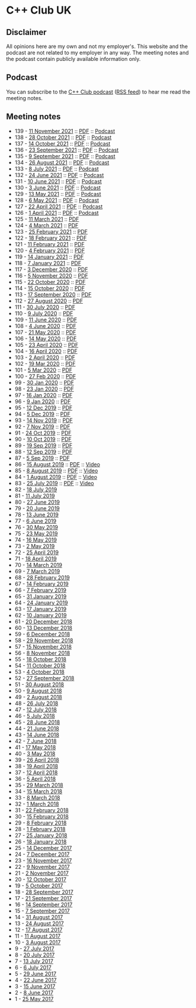 # C++ Club UK

## Disclaimer

All opinions here are my own and not my employer's.
This website and the podcast are not related to my employer in any way.
The meeting notes and the podcast contain publicly available information only.

## Podcast

You can subscribe to the [C++ Club podcast](https://redcircle.com/shows/cppclub) ([RSS feed](https://feeds.redcircle.com/0835997e-47ec-438e-b6ae-0b390966aa7e)) to hear me read the meeting notes.

## Meeting notes

* 139 - [11 November 2021](CppClubUK-139-20211111.md) :: [PDF](CppClubUK-139-20211111.pdf) :: [Podcast](https://redcircle.com/shows/0835997e-47ec-438e-b6ae-0b390966aa7e/episodes/1050b5e3-95c8-43ab-882b-a73ae5651d23)
* 138 - [28 October 2021](CppClubUK-138-20211028.md) :: [PDF](CppClubUK-138-20211028.pdf) :: [Podcast](https://redcircle.com/shows/0835997e-47ec-438e-b6ae-0b390966aa7e/episodes/4d8eea28-f2d1-4063-bcaa-ce45482c9b5c)
* 137 - [14 October 2021](CppClubUK-137-20211014.md) :: [PDF](CppClubUK-137-20211014.pdf) :: [Podcast](https://redcircle.com/shows/0835997e-47ec-438e-b6ae-0b390966aa7e/episodes/4adfe943-6abe-402a-a7ff-e84fdfa6fa1f)
* 136 - [23 September 2021](CppClubUK-136-20210923.md) :: [PDF](CppClubUK-136-20210923.pdf) :: [Podcast](https://redcircle.com/shows/0835997e-47ec-438e-b6ae-0b390966aa7e/episodes/a322c819-fb3a-4add-be92-3d73020df898)
* 135 - [9 September 2021](CppClubUK-135-20210909.md) :: [PDF](CppClubUK-135-20210909.pdf) :: [Podcast](https://redcircle.com/shows/0835997e-47ec-438e-b6ae-0b390966aa7e/episodes/47605f0f-48cf-4c81-b7bb-70e81651b00c)
* 134 - [26 August 2021](CppClubUK-134-20210826.md) :: [PDF](CppClubUK-134-20210826.pdf) :: [Podcast](https://redcircle.com/shows/0835997e-47ec-438e-b6ae-0b390966aa7e/episodes/69daa867-b202-4862-86c1-81ef439ac724)
* 133 - [8 July 2021](CppClubUK-133-20210708.md) :: [PDF](CppClubUK-133-20210708.pdf) :: [Podcast](https://redcircle.com/shows/0835997e-47ec-438e-b6ae-0b390966aa7e/episodes/1d69c9c5-5b79-4b1c-9592-5412dce98902)
* 132 - [24 June 2021](CppClubUK-132-20210624.md) :: [PDF](CppClubUK-132-20210624.pdf) :: [Podcast](https://redcircle.com/shows/0835997e-47ec-438e-b6ae-0b390966aa7e/episodes/ca09447a-d6e1-4cf8-b9de-c4bb8667258c)
* 131 - [10 June 2021](CppClubUK-131-20210610.md) :: [PDF](CppClubUK-131-20210610.pdf) :: [Podcast](https://redcircle.com/shows/0835997e-47ec-438e-b6ae-0b390966aa7e/episodes/09054ee1-72e0-4f50-8125-cc5cd31d60bd)
* 130 - [3 June 2021](CppClubUK-130-20210603.md) :: [PDF](CppClubUK-130-20210603.pdf) :: [Podcast](https://redcircle.com/shows/0835997e-47ec-438e-b6ae-0b390966aa7e/episodes/feac1771-d6d0-4f9f-9696-bebffb15dfd3)
* 129 - [13 May 2021](CppClubUK-129-20210513.md) :: [PDF](CppClubUK-129-20210513.pdf) :: [Podcast](https://redcircle.com/shows/0835997e-47ec-438e-b6ae-0b390966aa7e/episodes/510217d3-7fdd-417d-9ebb-db94a3e19d77)
* 128 - [6 May 2021](CppClubUK-128-20210506.md) :: [PDF](CppClubUK-128-20210506.pdf) :: [Podcast](https://redcircle.com/shows/0835997e-47ec-438e-b6ae-0b390966aa7e/episodes/eb2c48ba-7923-4563-b6ea-2657e8aca08b)
* 127 - [22 April 2021](CppClubUK-127-20210422.md) :: [PDF](CppClubUK-127-20210422.pdf) :: [Podcast](https://redcircle.com/shows/0835997e-47ec-438e-b6ae-0b390966aa7e/episodes/3fea6b5a-c6ef-4978-9d6d-85a1210d4c4c)
* 126 - [1 April 2021](CppClubUK-126-20210401.md) :: [PDF](CppClubUK-126-20210401.pdf) :: [Podcast](https://redcircle.com/shows/0835997e-47ec-438e-b6ae-0b390966aa7e/episodes/004a8a2a-c41f-473d-a48b-27461ca6241e)
* 125 - [11 March 2021](CppClubUK-125-20210311.md) :: [PDF](CppClubUK-125-20210311.pdf)
* 124 - [4 March 2021](CppClubUK-124-20210304.md) :: [PDF](CppClubUK-124-20210304.pdf)
* 123 - [25 February 2021](CppClubUK-123-20210225.md) :: [PDF](CppClubUK-123-20210225.pdf)
* 122 - [18 February 2021](CppClubUK-122-20210218.md) :: [PDF](CppClubUK-122-20210218.pdf)
* 121 - [11 February 2021](CppClubUK-121-20210211.md) :: [PDF](CppClubUK-121-20210211.pdf)
* 120 - [4 February 2021](CppClubUK-120-20210204.md) :: [PDF](CppClubUK-120-20210204.pdf)
* 119 - [14 January 2021](CppClubUK-119-20210114.md) :: [PDF](CppClubUK-119-20210114.pdf)
* 118 - [7 January 2021](CppClubUK-118-20210107.md) :: [PDF](CppClubUK-118-20210107.pdf)
* 117 - [3 December 2020](CppClubUK-117-20201203.md) :: [PDF](CppClubUK-117-20201203.pdf)
* 116 - [5 November 2020](CppClubUK-116-20201105.md) :: [PDF](CppClubUK-116-20201105.pdf)
* 115 - [22 October 2020](CppClubUK-115-20201022.md) :: [PDF](CppClubUK-115-20201022.pdf)
* 114 - [15 October 2020](CppClubUK-114-20201015.md) :: [PDF](CppClubUK-114-20201015.pdf)
* 113 - [17 September 2020](CppClubUK-113-20200917.md) :: [PDF](CppClubUK-113-20200917.pdf)
* 112 - [27 August 2020](CppClubUK-112-20200827.md) :: [PDF](CppClubUK-112-20200827.pdf)
* 111 - [30 July 2020](CppClubUK-111-20200730) :: [PDF](CppClubUK-111-20200730.pdf)
* 110 - [9 July 2020](CppClubUK-110-20200709) :: [PDF](CppClubUK-110-20200709.pdf)
* 109 - [11 June 2020](CppClubUK-109-20200611) :: [PDF](CppClubUK-109-20200611.pdf)
* 108 - [4 June 2020](CppClubUK-108-20200604) :: [PDF](CppClubUK-108-20200604.pdf)
* 107 - [21 May 2020](CppClubUK-107-20200521) :: [PDF](CppClubUK-107-20200521.pdf)
* 106 - [14 May 2020](CppClubUK-106-20200514) :: [PDF](CppClubUK-106-20200514.pdf)
* 105 - [23 April 2020](CppClubUK-105-20200423) :: [PDF](CppClubUK-105-20200423.pdf)
* 104 - [16 April 2020](2020-04-16) :: [PDF](2020-04-16.pdf)
* 103 - [2 April 2020](2020-04-02) :: [PDF](2020-04-02.pdf)
* 102 - [19 Mar 2020](2020-03-19) :: [PDF](2020-03-19.pdf)
* 101 - [5 Mar 2020](2020-03-05) :: [PDF](2020-03-05.pdf)
* 100 - [27 Feb 2020](2020-02-27) :: [PDF](2020-02-27.pdf)
* 99 - [30 Jan 2020](2020-01-30) :: [PDF](2020-01-30.pdf)
* 98 - [23 Jan 2020](2020-01-23) :: [PDF](2020-01-23.pdf)
* 97 - [16 Jan 2020](2020-01-16) :: [PDF](2020-01-16.pdf)
* 96 - [9 Jan 2020](2020-01-09) :: [PDF](2020-01-09.pdf)
* 95 - [12 Dec 2019](2019-12-12) :: [PDF](2019-12-12.pdf)
* 94 - [5 Dec 2019](2019-12-05) :: [PDF](2019-12-05.pdf)
* 93 - [14 Nov 2019](2019-11-14) :: [PDF](2019-11-14.pdf)
* 92 - [7 Nov 2019](2019-11-07) :: [PDF](2019-11-07.pdf)
* 91 - [24 Oct 2019](2019-10-24.html) :: [PDF](2019-10-24.pdf)
* 90 - [10 Oct 2019](2019-10-10.html) :: [PDF](2019-10-10.pdf)
* 89 - [19 Sep 2019](2019-09-19.html) :: [PDF](2019-09-19.pdf)
* 88 - [12 Sep 2019](2019-09-12.html) :: [PDF](2019-09-12.pdf)
* 87 - [5 Sep 2019](2019-09-05.html) :: [PDF](2019-09-05.pdf)
* 86 - [15 August 2019](2019-08-15.html) :: [PDF](2019-08-15.pdf) :: [Video](https://youtu.be/jAIRhp0dTKE)
* 85 - [8 August 2019](2019-08-08.html) :: [PDF](2019-08-08.pdf) :: [Video](https://youtu.be/h0QgrOhbPoA)
* 84 - [1 August 2019](2019-08-01.html) :: [PDF](2019-08-01.pdf) :: [Video](https://youtu.be/RQRY52fW5UA)
* 83 - [25 July 2019](2019-07-25.html) :: [PDF](2019-07-25.pdf) :: [Video](https://youtu.be/q07NdM6F5zc)
* 82 - [18 July 2019](2019-07-18.html)
* 81 - [11 July 2019](2019-07-11.html)
* 80 - [27 June 2019](2019-06-27.html)
* 79 - [20 June 2019](2019-06-20.html)
* 78 - [13 June 2019](2019-06-13.html)
* 77 - [6 June 2019](2019-06-06.html)
* 76 - [30 May 2019](2019-05-30.html)
* 75 - [23 May 2019](2019-05-23.html)
* 74 - [16 May 2019](2019-05-16.html)
* 73 - [2 May 2019](2019-05-02.html)
* 72 - [25 April 2019](2019-04-25.html)
* 71 - [18 April 2019](2019-04-18.html)
* 70 - [14 March 2019](2019-03-14.html)
* 69 - [7 March 2019](2019-03-07.html)
* 68 - [28 February 2019](2019-02-28.html)
* 67 - [14 February 2019](2019-02-14.html)
* 66 - [7 February 2019](2019-02-07.html)
* 65 - [31 January 2019](2019-01-31.html)
* 64 - [24 January 2019](2019-01-24.html)
* 63 - [17 January 2019](2019-01-17.html)
* 62 - [10 January 2019](2019-01-10.html)
* 61 - [20 December 2018](2018-12-20)
* 60 - [13 December 2018](2018-12-13)
* 59 - [6 December 2018](2018-12-06)
* 58 - [29 November 2018](2018-11-29)
* 57 - [15 November 2018](2018-11-15)
* 56 - [8 November 2018](2018-11-08)
* 55 - [18 October 2018](2018-10-18)
* 54 - [11 October 2018](2018-10-11)
* 53 - [4 October 2018](2018-10-04)
* 52 - [27 September 2018](2018-09-27)
* 51 - [30 August 2018](2018-08-30)
* 50 - [9 August 2018](2018-08-09)
* 49 - [2 August 2018](2018-08-02)
* 48 - [26 July 2018](2018-07-26)
* 47 - [12 July 2018](2018-07-12)
* 46 - [5 July 2018](2018-07-05)
* 45 - [28 June 2018](2018-06-28)
* 44 - [21 June 2018](2018-06-21)
* 43 - [14 June 2018](2018-06-14)
* 42 - [7 June 2018](2018-06-07)
* 41 - [17 May 2018](2018-05-17)
* 40 - [3 May 2018](2018-05-03)
* 39 - [26 April 2018](2018-04-26)
* 38 - [19 April 2018](2018-04-19)
* 37 - [12 April 2018](2018-04-12)
* 36 - [5 April 2018](2018-04-05)
* 35 - [29 March 2018](2018-03-29)
* 34 - [15 March 2018](2018-03-15)
* 33 - [8 March 2018](2018-03-08)
* 32 - [1 March 2018](2018-03-01)
* 31 - [22 February 2018](2018-02-22)
* 30 - [15 February 2018](2018-02-15)
* 29 - [8 February 2018](2018-02-08)
* 28 - [1 February 2018](2018-02-01)
* 27 - [25 January 2018](2018-01-25)
* 26 - [18 January 2018](2018-01-18)
* 25 - [14 December 2017](2017-12-14)
* 24 - [7 December 2017](2017-12-07)
* 23 - [16 November 2017](2017-11-16)
* 22 - [9 November 2017](2017-11-09)
* 21 - [2 November 2017](2017-11-02)
* 20 - [12 October 2017](2017-10-12)
* 19 - [5 October 2017](2017-10-05)
* 18 - [28 September 2017](2017-09-28)
* 17 - [21 September 2017](2017-09-21)
* 16 - [14 September 2017](2017-09-14)
* 15 - [7 September 2017](2017-09-07)
* 14 - [31 August 2017](2017-08-31)
* 13 - [24 August 2017](2017-08-24)
* 12 - [17 August 2017](2017-08-17)
* 11 - [11 August 2017](2017-08-11)
* 10 - [3 August 2017](2017-08-03)
* 9 - [27 July 2017](2017-07-27)
* 8 - [20 July 2017](2017-07-20)
* 7 - [13 July 2017](2017-07-13)
* 6 - [6 July 2017](2017-07-06)
* 5 - [29 June 2017](2017-06-29)
* 4 - [22 June 2017](2017-06-22)
* 3 - [15 June 2017](2017-06-15)
* 2 - [8 June 2017](2017-06-08)
* 1 - [25 May 2017](2017-05-25)

